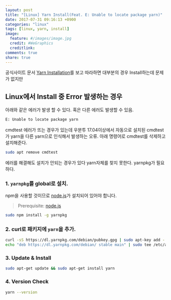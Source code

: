 ```yaml
---
layout: post
title: "[Linux] Yarn Install(Feat. E: Unable to locate package yarn)"
date: 2017-07-31 09:16:13 +0900
categories: "linux"
tags: [linux, yarn, install]
image:
  feature: #/images/image.jpg
  credit: #WeGraphics
  creditlink: 
comments: true
share: true
---
```


공식사이트 문서 [Yarn Installation](https://yarnpkg.com/lang/en/docs/install/)를 보고 따라하면 대부분의 경우 Install하는데 문제가 없지만

## Linux에서 Install 중 Error 발생하는 경우
아래와 같은 에러가 발생 할 수 있다. 혹은 다른 에러도 발생할 수 있음.

```sh
E: Unable to locate package yarn
```

cmdtest 에러가 뜨는 경우가 있는데 우분투 17.04이상에서 자동으로 설치된 cmdtest가 yarn을 다른 yarn으로 인식해서 발생하는 오류. 아래 명령어로 cmdtest를 삭제하고 설치해준다.

```sh
sudo apt remove cmdtest
```

에러를 해결해도 설치가 안되는 경우가 있다 yarn자체를 찾지 못한다. yarnpkg가 필요 하다.

### 1. `yarnpkg`를 global로 설치.
npm을 사용할 것이므로 [node.js][node.js]가 설치되어 있어야 합니다.

>Prerequisite: [node.js][node.js]

```sh
sudo npm install -g yarnpkg
```

### 2. curl로 패키지에 `yarn`을 추가.
```sh
curl -sS https://dl.yarnpkg.com/debian/pubkey.gpg | sudo apt-key add -
echo "deb https://dl.yarnpkg.com/debian/ stable main" | sudo tee /etc/apt/sources.list.d/yarn.list
```

### 3. Update & Install
```sh
sudo apt-get update && sudo apt-get install yarn
```

### 4. Version Check
```sh
yarn --version
```

[node.js]: https://nodejs.org